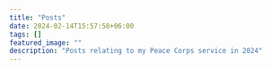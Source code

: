```yaml
---
title: "Posts"
date: 2024-02-14T15:57:58+06:00
tags: []
featured_image: ""
description: "Posts relating to my Peace Corps service in 2024"
---
```



